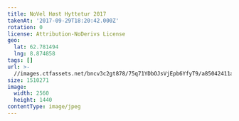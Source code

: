 ```yaml
---
title: NoVel Høst Hyttetur 2017
takenAt: '2017-09-29T18:20:42.000Z'
rotation: 0
license: Attribution-NoDerivs License
geo:
  lat: 62.781494
  lng: 8.874858
tags: []
url: >-
  //images.ctfassets.net/bncv3c2gt878/75q71YDbOJsVjEpb6YfyT9/a85042411a69de18b7a44cbaf49bb105/novel-hst-hyttetur-2017_37405982142_o
size: 1510271
image:
  width: 2560
  height: 1440
contentType: image/jpeg
---
```


